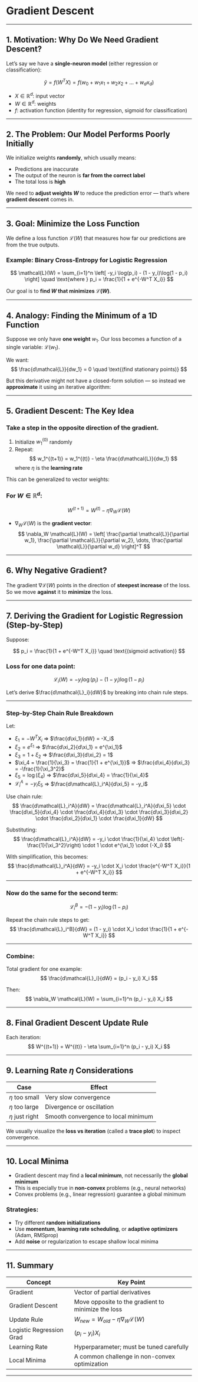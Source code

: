 # Gradient Descent

---

## 1. Motivation: Why Do We Need Gradient Descent?

Let’s say we have a **single-neuron model** (either regression or classification):

$$
\hat{y} = f(W^T X) = f(w_0 + w_1 x_1 + w_2 x_2 + \dots + w_d x_d)
$$

- $X \in \mathbb{R}^d$: input vector
- $W \in \mathbb{R}^d$: weights
- $f$: activation function (identity for regression, sigmoid for classification)

---

## 2. The Problem: Our Model Performs Poorly Initially

We initialize weights **randomly**, which usually means:
- Predictions are inaccurate
- The output of the neuron is **far from the correct label**
- The total loss is **high**

We need to **adjust weights $W$** to reduce the prediction error — that’s where **gradient descent** comes in.

---

## 3. Goal: Minimize the Loss Function

We define a loss function $\mathcal{L}(W)$ that measures how far our predictions are from the true outputs.

### Example: Binary Cross-Entropy for Logistic Regression

$$
\mathcal{L}(W) = \sum_{i=1}^n \left[ -y_i \log(p_i) - (1 - y_i)\log(1 - p_i) \right]
\quad \text{where } p_i = \frac{1}{1 + e^{-W^T X_i}}
$$

Our goal is to **find $W$ that minimizes $\mathcal{L}(W)$**.

---

## 4. Analogy: Finding the Minimum of a 1D Function

Suppose we only have **one weight** $w_1$. Our loss becomes a function of a single variable: $\mathcal{L}(w_1)$.

We want:
$$
\frac{d\mathcal{L}}{dw_1} = 0 \quad \text{(find stationary points)}
$$

But this derivative might not have a closed-form solution — so instead we **approximate** it using an iterative algorithm:

---

## 5. Gradient Descent: The Key Idea

### Take a step in the **opposite direction** of the gradient.

1. Initialize $w_1^{(0)}$ randomly
2. Repeat:
   $$
   w_1^{(t+1)} = w_1^{(t)} - \eta \frac{d\mathcal{L}}{dw_1}
   $$
   where $\eta$ is the **learning rate**

This can be generalized to vector weights:

### For $W \in \mathbb{R}^d$:
$$
W^{(t+1)} = W^{(t)} - \eta \nabla_W \mathcal{L}(W)
$$

- $\nabla_W \mathcal{L}(W)$ is the **gradient vector**:
  $$
  \nabla_W \mathcal{L}(W) = \left[
    \frac{\partial \mathcal{L}}{\partial w_1},
    \frac{\partial \mathcal{L}}{\partial w_2},
    \dots,
    \frac{\partial \mathcal{L}}{\partial w_d}
  \right]^T
  $$

---

## 6. Why Negative Gradient?

The gradient $\nabla \mathcal{L}(W)$ points in the direction of **steepest increase** of the loss. So we move **against** it to **minimize** the loss.

---

## 7. Deriving the Gradient for Logistic Regression (Step-by-Step)

Suppose:

$$
p_i = \frac{1}{1 + e^{-W^T X_i}} \quad \text{(sigmoid activation)}
$$

### Loss for one data point:
$$
\mathcal{L}_i(W) = -y_i \log(p_i) - (1 - y_i)\log(1 - p_i)
$$

Let’s derive $\frac{d\mathcal{L}_i}{dW}$ by breaking into chain rule steps.

---

### Step-by-Step Chain Rule Breakdown

Let:
- $\xi_1 = -W^T X_i$ ⇒ $\frac{d\xi_1}{dW} = -X_i$
- $\xi_2 = e^{\xi_1}$ ⇒ $\frac{d\xi_2}{d\xi_1} = e^{\xi_1}$
- $\xi_3 = 1 + \xi_2$ ⇒ $\frac{d\xi_3}{d\xi_2} = 1$
- $\xi_4 = \frac{1}{\xi_3} = \frac{1}{1 + e^{\xi_1}}$ ⇒ $\frac{d\xi_4}{d\xi_3} = -\frac{1}{\xi_3^2}$
- $\xi_5 = \log(\xi_4)$ ⇒ $\frac{d\xi_5}{d\xi_4} = \frac{1}{\xi_4}$
- $\mathcal{L}_i^A = -y_i \xi_5$ ⇒ $\frac{d\mathcal{L}_i^A}{d\xi_5} = -y_i$

Use chain rule:
$$
\frac{d\mathcal{L}_i^A}{dW} = \frac{d\mathcal{L}_i^A}{d\xi_5}
\cdot \frac{d\xi_5}{d\xi_4} \cdot \frac{d\xi_4}{d\xi_3} \cdot \frac{d\xi_3}{d\xi_2} \cdot \frac{d\xi_2}{d\xi_1} \cdot \frac{d\xi_1}{dW}
$$

Substituting:
$$
\frac{d\mathcal{L}_i^A}{dW} = -y_i \cdot \frac{1}{\xi_4} \cdot \left(-\frac{1}{\xi_3^2}\right) \cdot 1 \cdot e^{\xi_1} \cdot (-X_i)
$$

With simplification, this becomes:
$$
\frac{d\mathcal{L}_i^A}{dW} = -y_i \cdot X_i \cdot \frac{e^{-W^T X_i}}{1 + e^{-W^T X_i}}
$$

---

### Now do the same for the second term:
$$
\mathcal{L}_i^B = -(1 - y_i) \log(1 - p_i)
$$

Repeat the chain rule steps to get:
$$
\frac{d\mathcal{L}_i^B}{dW} = (1 - y_i) \cdot X_i \cdot \frac{1}{1 + e^{-W^T X_i}}
$$

---

### Combine:
Total gradient for one example:
$$
\frac{d\mathcal{L}_i}{dW} = (p_i - y_i) X_i
$$

Then:
$$
\nabla_W \mathcal{L}(W) = \sum_{i=1}^n (p_i - y_i) X_i
$$

---

## 8. Final Gradient Descent Update Rule

Each iteration:
$$
W^{(t+1)} = W^{(t)} - \eta \sum_{i=1}^n (p_i - y_i) X_i
$$

---

## 9. Learning Rate $\eta$ Considerations

| Case          | Effect                                                                 |
|---------------|------------------------------------------------------------------------|
| $\eta$ too small | Very slow convergence                                                |
| $\eta$ too large | Divergence or oscillation                                            |
| $\eta$ just right | Smooth convergence to local minimum                                 |

We usually visualize the **loss vs iteration** (called a **trace plot**) to inspect convergence.

---

## 10. Local Minima

- Gradient descent may find a **local minimum**, not necessarily the **global minimum**
- This is especially true in **non-convex** problems (e.g., neural networks)
- Convex problems (e.g., linear regression) guarantee a global minimum

### Strategies:
- Try different **random initializations**
- Use **momentum**, **learning rate scheduling**, or **adaptive optimizers** (Adam, RMSprop)
- Add **noise** or regularization to escape shallow local minima

---

## 11. Summary

| Concept                  | Key Point                                                  |
|--------------------------|------------------------------------------------------------|
| Gradient                 | Vector of partial derivatives                              |
| Gradient Descent         | Move opposite to the gradient to minimize the loss         |
| Update Rule              | $W_{new} = W_{old} - \eta \nabla_W \mathcal{L}(W)$         |
| Logistic Regression Grad | $(p_i - y_i) X_i$                                          |
| Learning Rate            | Hyperparameter; must be tuned carefully                    |
| Local Minima             | A common challenge in non-convex optimization              |

---